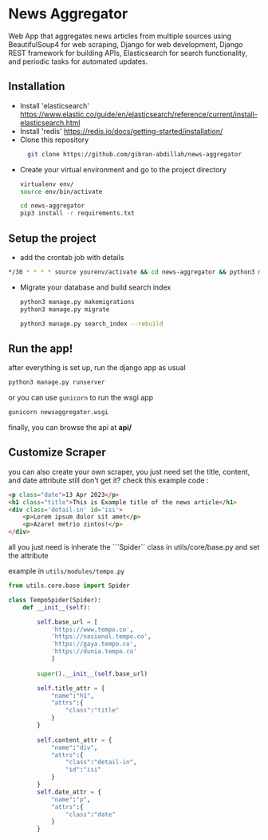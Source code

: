 # News Aggregator 
Web App that aggregates news articles from multiple sources using BeautifulSoup4 for web scraping, Django for web development, Django REST framework for building APIs, Elasticsearch for search functionality, and periodic tasks for automated updates.

## Installation
- Install 'elasticsearch' https://www.elastic.co/guide/en/elasticsearch/reference/current/install-elasticsearch.html
- Install 'redis' https://redis.io/docs/getting-started/installation/
- Clone this repository 
  ```sh
    git clone https://github.com/gibran-abdillah/news-aggregator
  ```
- Create your virtual environment and go to the project directory
  ```sh
  virtualenv env/
  source env/bin/activate

  cd news-aggregator
  pip3 install -r requirements.txt
  ```

## Setup the project
  - add the crontab job with details
  ```sh
  */30 * * * * source yourenv/activate && cd news-aggregator && python3 manage.py scrape > /path/to/log 2>&1
  ```
  
- Migrate your database and build search index
  ```sh
  python3 manage.py makemigrations
  python3 manage.py migrate

  python3 manage.py search_index --rebuild
  ```

## Run the app!
after everything is set up, run the django app as usual
```sh
python3 manage.py runserver
```
or you can use ```gunicorn``` to run the wsgi app
```sh
gunicorn newsaggregator.wsgi
```
finally, you can browse the api at <b>api/</b>


## Customize Scraper 
you can also create your own scraper, you just need set the title, content, and date attribute
still don't get it? check this example code : 

```html
<p class="date">13 Apr 2023</p>
<h1 class="title">This is Example title of the news article</h1>
<div class='detail-in' id='isi'>
    <p>Lorem ipsum dolor sit amet</p>
    <p>Azaret metrio zintos!</p>
</div>
```

all you just need is inherate the ```Spider`` class in utils/core/base.py and set the attribute

example in ```utils/modules/tempo.py```

```python
from utils.core.base import Spider

class TempoSpider(Spider):
    def __init__(self):

        self.base_url = [
            'https://www.tempo.co',
            'https://nasional.tempo.co',
            'https://gaya.tempo.co',
            'https://dunia.tempo.co'
            ]
        
        super().__init__(self.base_url)

        self.title_attr = {
            "name":"h1",
            "attrs":{
                "class":"title"
            }
        }
        
        self.content_attr = {
            "name":"div",
            "attrs":{
                "class":"detail-in",
                "id":"isi"
            }
        }
        self.date_attr = {
            "name":"p",
            "attrs":{
                "class":"date"
            }
        }
        
```

